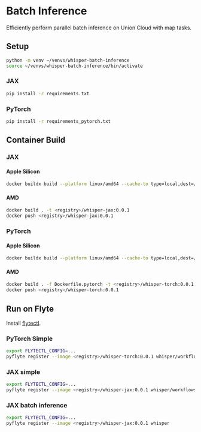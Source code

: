 # Batch Inference

Efficiently perform parallel batch inference on Union Cloud with map tasks.

## Setup

```bash
python -m venv ~/venvs/whisper-batch-inference
source ~/venvs/whisper-batch-inference/bin/activate
```

### JAX

```bash
pip install -r requirements.txt
```

### PyTorch

```bash
pip install -r requirements_pytorch.txt
```

## Container Build

### JAX

#### Apple Silicon

```bash
docker buildx build --platform linux/amd64 --cache-to type=local,dest=/tmp/whisper-batch-inference -t <registry>/whisper-jax:0.0.1 --push .
```

#### AMD

```bash
docker build . -t <registry>/whisper-jax:0.0.1
docker push <registry>/whisper-jax:0.0.1
```

### PyTorch

#### Apple Silicon

```bash
docker buildx build --platform linux/amd64 --cache-to type=local,dest=/tmp/whisper-torch -t <registry>/whisper-torch:0.0.1 -f Dockerfile.pytorch --push .
```

#### AMD

```bash
docker build . -f Dockerfile.pytorch -t <registry>/whisper-torch:0.0.1
docker push <registry>/whisper-torch:0.0.1
```

## Run on Flyte

Install [flytectl](https://docs.flyte.org/projects/flytectl/en/latest/).

### PyTorch Simple

```bash
export FLYTECTL_CONFIG=...
pyflyte register --image <registry>/whisper-torch:0.0.1 whisper/workflows/inference_hf_pytorch_simple.py
```

### JAX simple

```bash
export FLYTECTL_CONFIG=...
pyflyte register --image <registry>/whisper-jax:0.0.1 whisper/workflows/inference_jax_simple.py
```

### JAX batch inference

```bash
export FLYTECTL_CONFIG=...
pyflyte register --image <registry>/whisper-jax:0.0.1 whisper
```
